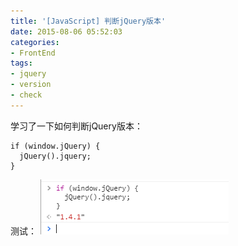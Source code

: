 ```yaml
---
title: '[JavaScript] 判断jQuery版本'
date: 2015-08-06 05:52:03
categories: 
- FrontEnd
tags: 
- jquery
- version
- check
---
```

学习了一下如何判断jQuery版本：
```
if (window.jQuery) {  
  jQuery().jquery;
}
```

测试：
![[JavaScript] 判断jQuery版本](/images/2015/8/0026uWfMzy73dpI0DPa60.png)